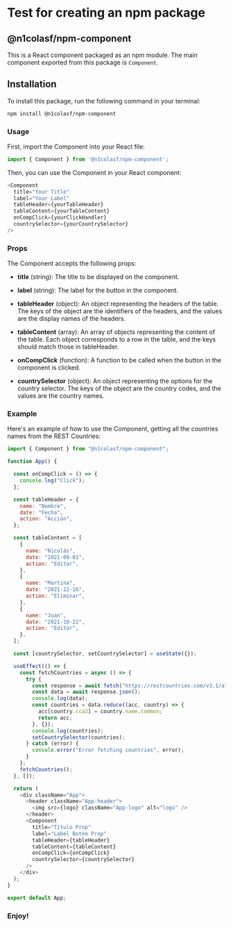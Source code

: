 # Test for creating an npm package
## @n1colasf/npm-component

This is a React component packaged as an npm module. The main component exported from this package is `Component`.

## Installation

To install this package, run the following command in your terminal:

```sh
npm install @n1colasf/npm-component
```


### Usage
First, import the Component into your React file:

```js
import { Component } from '@n1colasf/npm-component';
```

Then, you can use the Component in your React component:

```js
<Component
  title="Your Title"
  label="Your Label"
  tableHeader={yourTableHeader}
  tableContent={yourTableContent}
  onCompClick={yourClickHandler}
  countrySelector={yourCountrySelector}
/>
```

### Props
The Component accepts the following props:

- <b>title</b> (string): The title to be displayed on the component.

- <b>label</b> (string): The label for the button in the component.

- <b>tableHeader</b> (object): An object representing the headers of the table. The keys of the object are the identifiers of the headers, and the values are the display names of the headers.

- <b>tableContent</b> (array): An array of objects representing the content of the table. Each object corresponds to a row in the table, and the keys should match those in tableHeader.

- <b>onCompClick</b> (function): A function to be called when the button in the component is clicked.

- <b>countrySelector</b> (object): An object representing the options for the country selector. The keys of the object are the country codes, and the values are the country names.

### Example
Here's an example of how to use the Component, getting all the countries names from the REST Countries:

```javascript
import { Component } from "@n1colasf/npm-component";

function App() {

  const onCompClick = () => {
    console.log("Click");
  };

  const tableHeader = {
    name: "Nombre",
    date: "Fecha",
    action: "Acción",
  };

  const tableContent = [
    {
      name: "Nicolás",
      date: "2021-09-01",
      action: "Editar",
    },
    {
      name: "Martina",
      date: "2021-12-16",
      action: "Eliminar",
    },
    {
      name: "Juan",
      date: "2021-10-22",
      action: "Editar",
    },
  ];

  const [countrySelector, setCountrySelector] = useState({});

  useEffect(() => {
    const fetchCountries = async () => {
      try {
        const response = await fetch("https://restcountries.com/v3.1/all");
        const data = await response.json();
        console.log(data);
        const countries = data.reduce((acc, country) => {
          acc[country.cca2] = country.name.common;
          return acc;
        }, {});
        console.log(countries);
        setCountrySelector(countries);
      } catch (error) {
        console.error("Error fetching countries", error);
      }
    };
    fetchCountries();
  }, []);

  return (
    <div className="App">
      <header className="App-header">
        <img src={logo} className="App-logo" alt="logo" />
      </header>
      <Component
        title="Titulo Prop"
        label="Label Botón Prop"
        tableHeader={tableHeader}
        tableContent={tableContent}
        onCompClick={onCompClick}
        countrySelector={countrySelector}
      />
    </div>
  );
}

export default App;
```

### Enjoy!
